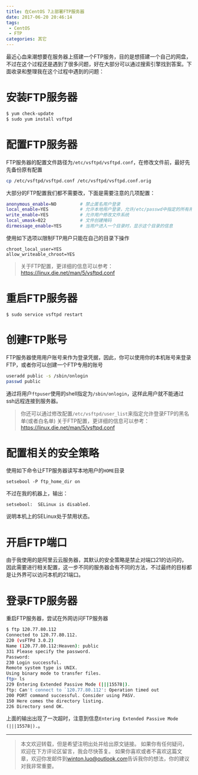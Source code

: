 ```yaml
---
title: 在CentOS 7上部署FTP服务器
date: 2017-06-20 20:46:14
tags:
 - CentOS
 - FTP
categories: 其它
---
```


最近心血来潮想要在服务器上搭建一个FTP服务，目的是想搭建一个自己的网盘，不过在这个过程还是遇到了很多问题，好在大部分可以通过搜索引擎找到答案。下面收录和整理我在这个过程中遇到的问题：

<!-- more -->

# 安装FTP服务器

```bash
$ yum check-update
$ sudo yum install vsftpd
```

# 配置FTP服务器
FTP服务器的配置文件路径为`/etc/vsftpd/vsftpd.conf`，在修改文件前，最好先先备份原有配置

```bash
cp /etc/vsftpd/vsftpd.conf /etc/vsftpd/vsftpd.conf.orig
```

大部分的FTP配置我们都不需要改，下面是需要注意的几项配置：

```bash
anonymous_enable=NO         # 禁止匿名用户登录
local_enable=YES            # 允许本地用户登录，允许/etc/passwd中指定的所有用户登录
write_enable=YES            # 允许用户修改文件系统
local_umask=022             # 文件创建掩码
dirmessage_enable=YES       # 当用户进入一个目录时，显示这个目录的信息
```

使用如下选项以限制FTP用户只能在自己的目录下操作

```
chroot_local_user=YES
allow_writeable_chroot=YES
```

> 关于FTP配置，更详细的信息可以参考：https://linux.die.net/man/5/vsftpd.conf

# 重启FTP服务器
```
$ sudo service vsftpd restart
```

# 创建FTP账号
FTP服务器使用用户账号来作为登录凭据，因此，你可以使用你的本机账号来登录FTP，或者你可以创建一个FTP专用的账号

```bash
useradd public -s /sbin/onlogin
passwd public
```

通过将用户`ftpuser`使用的shell指定为`/sbin/onlogin`，这样此用户就不能通过ssh远程连接到服务器。

> 你还可以通过修改配置`/etc/vsftpd/user_list`来指定允许登录FTP的黑名单(或者白名单)
> 关于FTP配置，更详细的信息可以参考：https://linux.die.net/man/5/vsftpd.conf

# 配置相关的安全策略
使用如下命令让FTP服务器读写本地用户的`HOME`目录

```
setsebool -P ftp_home_dir on
```
不过在我的机器上，输出：

```
setsebool:  SELinux is disabled.
```

说明本机上的SELinux处于禁用状态。

# 开启FTP端口
由于我使用的是阿里云云服务器，其默认的安全策略是禁止对端口21的访问的，因此需要进行相关配置，这一步不同的服务器会有不同的方法，不过最终的目标都是让外界可以访问本机的21端口。

# 登录FTP服务器
重启FTP服务器，尝试在外网访问FTP服务器

```bash
$ ftp 120.77.80.112
Connected to 120.77.80.112.
220 (vsFTPd 3.0.2)
Name (120.77.80.112:Heaven): public
331 Please specify the password.
Password:
230 Login successful.
Remote system type is UNIX.
Using binary mode to transfer files.
ftp> ls
229 Entering Extended Passive Mode (|||15578|).
ftp: Can't connect to `120.77.80.112': Operation timed out
200 PORT command successful. Consider using PASV.
150 Here comes the directory listing.
226 Directory send OK.
```

上面的输出出现了一次超时，注意到信息`Entering Extended Passive Mode (|||15578|).`。

---
> 本文欢迎转载，但是希望注明出处并给出原文链接。
> 如果你有任何疑问，欢迎在下方评论区留言，我会尽快答复。
> 如果你喜欢或者不喜欢这篇文章，欢迎你发邮件到[winton.luo@outlook.com](mailto:winton.luo@outlook.com)告诉我你的想法，你的建议对我非常重要。
